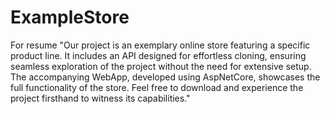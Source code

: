 # ExampleStore
For resume
"Our project is an exemplary online store featuring a specific product line. It includes an API designed for effortless cloning, ensuring seamless exploration of the project without the need for extensive setup. The accompanying WebApp, developed using AspNetCore, showcases the full functionality of the store. Feel free to download and experience the project firsthand to witness its capabilities."
